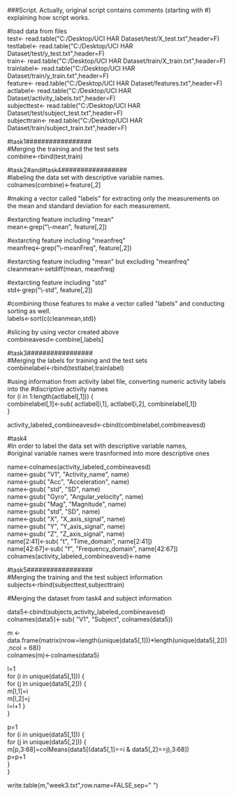 ###Script.
Actually, original script contains comments (starting with #) explaining how script works.  
 
#load data from files  
test<- read.table("C:/Desktop/UCI HAR Dataset/test/X_test.txt",header=F)  
testlabel<- read.table("C:/Desktop/UCI HAR Dataset/test/y_test.txt",header=F)  
train<- read.table("C:/Desktop/UCI HAR Dataset/train/X_train.txt",header=F)  
trainlabel<- read.table("C:/Desktop/UCI HAR Dataset/train/y_train.txt",header=F)  
feature<- read.table("C:/Desktop/UCI HAR Dataset/features.txt",header=F)  
actlabel<- read.table("C:/Desktop/UCI HAR Dataset/activity_labels.txt",header=F)  
subjecttest<- read.table("C:/Desktop/UCI HAR Dataset/test/subject_test.txt",header=F)  
subjecttrain<- read.table("C:/Desktop/UCI HAR Dataset/train/subject_train.txt",header=F)  

#task1#################  
#Merging the training and the test sets  
combine<-rbind(test,train)  
  
#task2#and#task4#################   
#labeling the data set with descriptive variable names.   
colnames(combine)<-feature[,2]  
  
#making a vector called "labels" for extracting only the measurements on the mean and   standard deviation for each measurement.  
  
#extarcting feature including "mean"  
mean<-grep("\\-mean", feature[,2])   
    
#extarcting feature including "meanfreq"  
meanfreq<-grep("\\-meanFreq", feature[,2])   
  
#extarcting feature including "mean" but excluding "meanfreq"  
cleanmean<-setdiff(mean, meanfreq)  
  
#extarcting feature including "std"  
std<-grep("\\-std", feature[,2])   
  
#combining those features to make a vector called "labels" and conducting sorting as well.  
labels<-sort(c(cleanmean,std))  

  
#slicing by using vector created above  
combineavesd<-combine[,labels]  
  
#task3#################  
#Merging the labels for training and the test sets  
combinelabel<-rbind(testlabel,trainlabel)  
  
#using information from activity label file, converting numeric activity labels into the   #discriptive activity names  
for (i in 1:length(actlabel[,1])) {  
 combinelabel[,1]<-sub( actlabel[i,1],  actlabel[i,2], combinelabel[,1])  
}  
  
activity_labeled_combineavesd<-cbind(combinelabel,combineavesd)  
  
#task4  
#In order to label the data set with descriptive variable names,  
#original variable names were trasnformed into more descriptive ones  
  
name<-colnames(activity_labeled_combineavesd)  
name<-gsub( "V1", "Activity_name", name)  
name<-gsub( "Acc", "Acceleration", name)  
name<-gsub( "std", "SD", name)  
name<-gsub( "Gyro", "Angular_velocity", name)  
name<-gsub( "Mag", "Magnitude", name)  
name<-gsub( "std", "SD", name)  
name<-gsub( "X", "X_axis_signal", name)  
name<-gsub( "Y", "Y_axis_signal", name)  
name<-gsub( "Z", "Z_axis_signal", name)  
name[2:41]<-sub( "t", "Time_domain", name[2:41])  
name[42:67]<-sub( "f", "Frequency_domain", name[42:67])  
colnames(activity_labeled_combineavesd)<-name  
  
  
#task5#################  
#Merging the training and the test subject information  
subjects<-rbind(subjecttest,subjecttrain)  
  
#Merging the dataset from task4 and subject information  
  
data5<-cbind(subjects,activity_labeled_combineavesd)    
colnames(data5)<-sub( "V1", "Subject", colnames(data5))  
  
  
m <- data.frame(matrix(nrow=length(unique(data5[,1]))*length(unique(data5[,2])),ncol = 68))  
colnames(m)<-colnames(data5)  
  
l=1  
for (i in unique(data5[,1])) {  
 for (j in unique(data5[,2])) {  
   m[l,1]=i  
   m[l,2]=j  
   l=l+1
}  
}  
  
p=1  
for (i in unique(data5[,1])) {  
 for (j in unique(data5[,2])) {  
  m[p,3:68]=colMeans(data5[(data5[,1]==i & data5[,2]==j),3:68])  
  p=p+1  
}   
}  
    
write.table(m,"week3.txt",row.name=FALSE,sep=" ")  

  